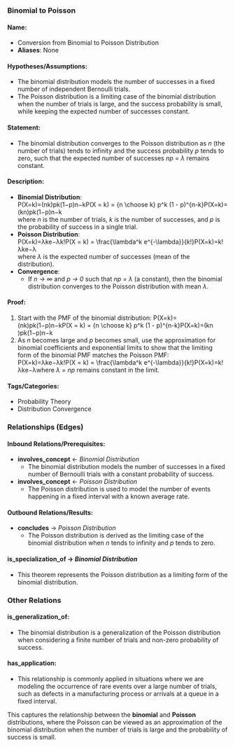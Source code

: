 ### **Binomial to Poisson**

#### **Name:**

* Conversion from Binomial to Poisson Distribution  
* **Aliases**: None

#### **Hypotheses/Assumptions:**

* The binomial distribution models the number of successes in a fixed number of independent Bernoulli trials.  
* The Poisson distribution is a limiting case of the binomial distribution when the number of trials is large, and the success probability is small, while keeping the expected number of successes constant.

#### **Statement:**

* The binomial distribution converges to the Poisson distribution as *n* (the number of trials) tends to infinity and the success probability *p* tends to zero, such that the expected number of successes *np \= λ* remains constant.

#### **Description:**

* **Binomial Distribution**:  
  P(X=k)=(nk)pk(1−p)n−kP(X \= k) \= {n \\choose k} p^k (1 \- p)^{n-k}P(X=k)=(kn​)pk(1−p)n−k  
  where *n* is the number of trials, *k* is the number of successes, and *p* is the probability of success in a single trial.  
* **Poisson Distribution**:  
  P(X=k)=λke−λk\!P(X \= k) \= \\frac{\\lambda^k e^{-\\lambda}}{k\!}P(X=k)=k\!λke−λ​  
  where *λ* is the expected number of successes (mean of the distribution).  
* **Convergence**:  
  * If *n → ∞* and *p → 0* such that *np \= λ* (a constant), then the binomial distribution converges to the Poisson distribution with mean *λ*.

#### **Proof:**

1. Start with the PMF of the binomial distribution: P(X=k)=(nk)pk(1−p)n−kP(X \= k) \= {n \\choose k} p^k (1 \- p)^{n-k}P(X=k)=(kn​)pk(1−p)n−k  
2. As *n* becomes large and *p* becomes small, use the approximation for binomial coefficients and exponential limits to show that the limiting form of the binomial PMF matches the Poisson PMF: P(X=k)=λke−λk\!P(X \= k) \= \\frac{\\lambda^k e^{-\\lambda}}{k\!}P(X=k)=k\!λke−λ​ where *λ \= np* remains constant in the limit.

#### **Tags/Categories:**

* Probability Theory  
* Distribution Convergence

### **Relationships (Edges)**

#### **Inbound Relations/Prerequisites:**

* **involves\_concept** ← *Binomial Distribution*  
  * The binomial distribution models the number of successes in a fixed number of Bernoulli trials with a constant probability of success.  
* **involves\_concept** ← *Poisson Distribution*  
  * The Poisson distribution is used to model the number of events happening in a fixed interval with a known average rate.

#### **Outbound Relations/Results:**

* **concludes** → *Poisson Distribution*  
  * The Poisson distribution is derived as the limiting case of the binomial distribution when *n* tends to infinity and *p* tends to zero.

#### **is\_specialization\_of → *Binomial Distribution***

* This theorem represents the Poisson distribution as a limiting form of the binomial distribution.

### **Other Relations**

#### **is\_generalization\_of:**

* The binomial distribution is a generalization of the Poisson distribution when considering a finite number of trials and non-zero probability of success.

#### **has\_application:**

* This relationship is commonly applied in situations where we are modeling the occurrence of rare events over a large number of trials, such as defects in a manufacturing process or arrivals at a queue in a fixed interval.

This captures the relationship between the **binomial** and **Poisson** distributions, where the Poisson can be viewed as an approximation of the binomial distribution when the number of trials is large and the probability of success is small.

